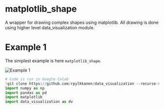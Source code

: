 # matplotlib_shape

A wrapper for drawing complex shapes using matplotlib. All drawing is done using higher level data_visualization module.


# Example 1

The simplest example is here `matplotlib_shape`. 

![Example 1](https://github.com/rpylkkanen/matplotlib_shape/blob/main/examples/example_1.png)

```python
# Code is run in Google Colab
!git clone https://github.com/rpylkkanen/data_visualization --recurse-submodules
import numpy as np
import pandas as pd
import matplotlib
import data_visualization as dv
```
